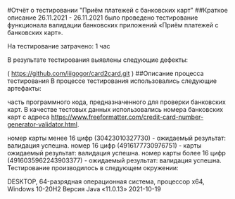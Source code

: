 #Отчёт о тестировании "Приём платежей с банковских карт"
##Краткое описание
26.11.2021 - 26.11.2021 было проведено тестирование функционала валидации банковских приложений «Приём платежей с банковских карт».

На тестирование затрачено: 1 час

В результате тестирования выявлены следующие дефекты:

( https://github.com/iiigogor/card2card.git )
##Описание процесса тестирования
В процессе тестирования использовались следующие артефакты:

часть программного кода, предназначенного для проверки банковских карт.
В качестве тестовых данных использовались номера банковских карт с адреса https://www.freeformatter.com/credit-card-number-generator-validator.html.

номер карты менее 16 цифр (30423010327730) - ожидаемый результат: валидация успешна.
номер 16 цифр (4916177730976751) - карты ожидаемый результат: валидация успешна.
номер карты более 16 цифр (4916035962243903377) - ожидаемый результат: валидация успешна.
Тестирование производилось в следующем окружении:

DESKTOP, 64-разрядная операционная система, процессор x64, Windows 10-20Н2
Версия Java «11.0.13» 2021-10-19